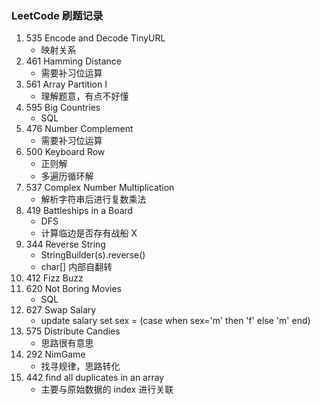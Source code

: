 ### LeetCode 刷题记录

1. 535 Encode and Decode TinyURL 
    - 映射关系
2. 461 Hamming Distance 
    - 需要补习位运算 
3. 561 Array Partition I 
    - 理解题意，有点不好懂
4. 595 Big Countries 
    - SQL 
5. 476 Number Complement 
    - 需要补习位运算
6. 500 Keyboard Row 
    - 正则解
    - 多遍历循环解 
7. 537 Complex Number Multiplication
    - 解析字符串后进行复数乘法
8. 419 Battleships in a Board
    - DFS
    - 计算临边是否存有战船 X
9. 344 Reverse String
    - StringBuilder(s).reverse()
    - char[] 内部自翻转
10. 412 Fizz Buzz
11. 620 Not Boring Movies
    - SQL
12. 627 Swap Salary
    - update salary set sex = (case when sex='m' then 'f' else 'm' end)
13. 575 Distribute Candies
    - 思路很有意思
14. 292 NimGame
    - 找寻规律，思路转化
15. 442 find all duplicates in an array
    - 主要与原始数据的 index 进行关联